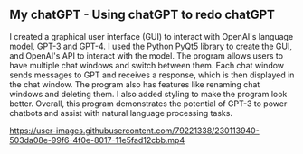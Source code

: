 ## My chatGPT - Using chatGPT to redo chatGPT

I created a graphical user interface (GUI) to interact with OpenAI's language model, GPT-3 and GPT-4. I used the Python PyQt5 library to create the GUI, and OpenAI's API to interact with the model. The program allows users to have multiple chat windows and switch between them. Each chat window sends messages to GPT and receives a response, which is then displayed in the chat window. The program also has features like renaming chat windows and deleting them. I also added styling to make the program look better. Overall, this program demonstrates the potential of GPT-3 to power chatbots and assist with natural language processing tasks.

https://user-images.githubusercontent.com/79221338/230113940-503da08e-99f6-4f0e-8017-11e5fad12cbb.mp4
